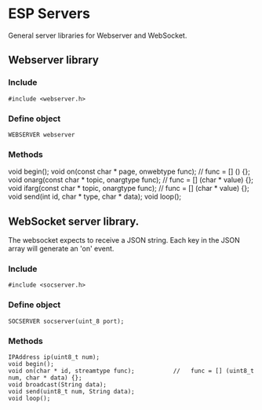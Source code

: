# ESP Servers

General server libraries for Webserver and WebSocket.

##	Webserver library

###	Include

	#include <webserver.h>

###	Define object

	WEBSERVER webserver

###	Methods

  void begin();
  void on(const char * page, onwebtype func);       //	func = [] () {};
  void onarg(const char * topic, onargtype func);   //	func = [] (char * value) {};
  void ifarg(const char * topic, onargtype func);   //  func = [] (char * value) {};
  void send(int id, char * type, char * data);
  void loop();

##	WebSocket server library.

The websocket expects to receive a JSON string. Each key in the JSON array will generate an 'on' event.

###	Include

	#include <socserver.h>

###	Define object

	SOCSERVER socserver(uint_8 port);

###	Methods

	IPAddress ip(uint8_t num);
	void begin();
	void on(char * id, streamtype func);           //	func = [] (uint8_t num, char * data) {};
	void broadcast(String data);
	void send(uint8_t num, String data);
	void loop();

